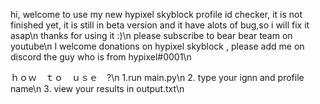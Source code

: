 hi, welcome to use my new hypixel skyblock profile id checker, it is not finished yet, it is still in beta version and it have alots of bug,so i will fix it asap\n
thanks for using it :)\n
please subscribe to bear bear team on youtube\n
I welcome donations on hypixel skyblock , please add me on discord the guy who is from hypixel#0001\n


ｈｏｗ　ｔｏ　ｕｓｅ　?\n
1.run main.py\n
2. type your ignn and profile name\n
3. view your results in output.txt\n
